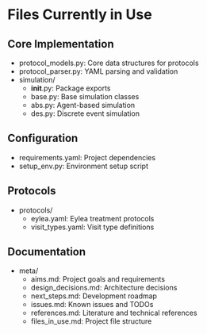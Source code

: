 # Files Currently in Use

## Core Implementation
- protocol_models.py: Core data structures for protocols
- protocol_parser.py: YAML parsing and validation
- simulation/
  - __init__.py: Package exports
  - base.py: Base simulation classes
  - abs.py: Agent-based simulation
  - des.py: Discrete event simulation

## Configuration
- requirements.yaml: Project dependencies
- setup_env.py: Environment setup script

## Protocols
- protocols/
  - eylea.yaml: Eylea treatment protocols
  - visit_types.yaml: Visit type definitions

## Documentation
- meta/
  - aims.md: Project goals and requirements
  - design_decisions.md: Architecture decisions
  - next_steps.md: Development roadmap
  - issues.md: Known issues and TODOs
  - references.md: Literature and technical references
  - files_in_use.md: Project file structure
